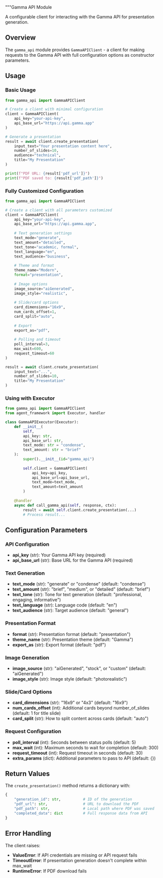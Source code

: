 """Gamma API Module

A configurable client for interacting with the Gamma API for presentation generation.

## Overview

The `gamma_api` module provides `GammaAPIClient` - a client for making requests to the Gamma API with full configuration options as constructor parameters.

## Usage

### Basic Usage

```python
from gamma_api import GammaAPIClient

# Create a client with minimal configuration
client = GammaAPIClient(
    api_key="your-api-key",
    api_base_url="https://api.gamma.app"
)

# Generate a presentation
result = await client.create_presentation(
    input_text="Your presentation content here",
    number_of_slides=10,
    audience="technical",
    title="My Presentation"
)

print(f"PDF URL: {result['pdf_url']}")
print(f"PDF saved to: {result['pdf_path']}")
```

### Fully Customized Configuration

```python
from gamma_api import GammaAPIClient

# Create a client with all parameters customized
client = GammaAPIClient(
    api_key="your-api-key",
    api_base_url="https://api.gamma.app",
    
    # Text generation settings
    text_mode="generate",
    text_amount="detailed",
    text_tone="academic, formal",
    text_language="en",
    text_audience="business",
    
    # Theme and format
    theme_name="Modern",
    format="presentation",
    
    # Image options
    image_source="aiGenerated",
    image_style="realistic",
    
    # Slide/card options
    card_dimensions="16x9",
    num_cards_offset=1,
    card_split="auto",
    
    # Export
    export_as="pdf",
    
    # Polling and timeout
    poll_interval=3,
    max_wait=600,
    request_timeout=60
)

result = await client.create_presentation(
    input_text="...",
    number_of_slides=10,
    title="My Presentation"
)
```

### Using with Executor

```python
from gamma_api import GammaAPIClient
from agent_framework import Executor, handler

class GammaAPIExecutor(Executor):
    def __init__(
        self,
        api_key: str,
        api_base_url: str,
        text_mode: str = "condense",
        text_amount: str = "brief"
    ):
        super().__init__(id="gamma_api")
        
        self.client = GammaAPIClient(
            api_key=api_key,
            api_base_url=api_base_url,
            text_mode=text_mode,
            text_amount=text_amount
        )
    
    @handler
    async def call_gamma_api(self, response, ctx):
        result = await self.client.create_presentation(...)
        # Process result...
```

## Configuration Parameters

### API Configuration
- **api_key** (str): Your Gamma API key (required)
- **api_base_url** (str): Base URL for the Gamma API (required)

### Text Generation
- **text_mode** (str): "generate" or "condense" (default: "condense")
- **text_amount** (str): "brief", "medium", or "detailed" (default: "brief")
- **text_tone** (str): Tone for text generation (default: "professional, engaging, informative")
- **text_language** (str): Language code (default: "en")
- **text_audience** (str): Target audience (default: "general")

### Presentation Format
- **format** (str): Presentation format (default: "presentation")
- **theme_name** (str): Presentation theme (default: "Gamma")
- **export_as** (str): Export format (default: "pdf")

### Image Generation
- **image_source** (str): "aiGenerated", "stock", or "custom" (default: "aiGenerated")
- **image_style** (str): Image style (default: "photorealistic")

### Slide/Card Options
- **card_dimensions** (str): "16x9" or "4x3" (default: "16x9")
- **num_cards_offset** (int): Additional cards beyond number_of_slides (default: 1 for title slide)
- **card_split** (str): How to split content across cards (default: "auto")

### Request Configuration
- **poll_interval** (int): Seconds between status polls (default: 5)
- **max_wait** (int): Maximum seconds to wait for completion (default: 300)
- **request_timeout** (int): Request timeout in seconds (default: 30)
- **extra_params** (dict): Additional parameters to pass to API (default: {})

## Return Values

The `create_presentation()` method returns a dictionary with:

```python
{
    "generation_id": str,          # ID of the generation
    "pdf_url": str,                # URL to download the PDF
    "pdf_path": str,               # Local path where PDF was saved
    "completed_data": dict         # Full response data from API
}
```

## Error Handling

The client raises:
- **ValueError**: If API credentials are missing or API request fails
- **TimeoutError**: If presentation generation doesn't complete within max_wait
- **RuntimeError**: If PDF download fails

